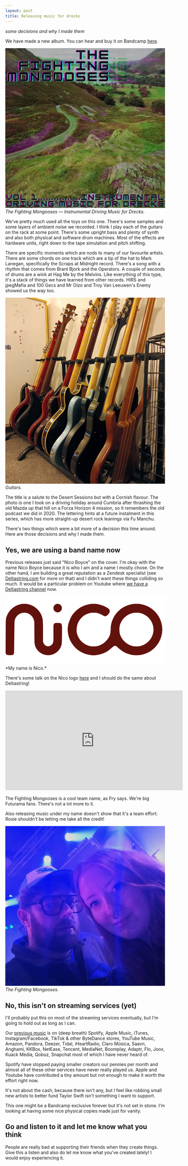 ```yaml
---
layout: post
title: Releasing music for drecks
---
```


*some decisions and why I made them*

We have made a new album. You can hear and buy it on Bandcamp [here](https://fightingmongooses.bandcamp.com/).

![Instrumental Driving Music for Drecks](/public/img/inst.webp)
*The Fighting Mongooses — Instrumental Driving Music for Drecks.*

We've pretty much used all the toys on this one.<!--excerpt-end--> There's some samples and some layers of ambient noise we recorded. I think I play each of the guitars on the rack at some point. There's some upright bass and plenty of synth and also both physical and software drum machines. Most of the effects are hardware units, right down to the tape simulation and pitch shifting.

There are specific moments which are nods to many of our favourite artists. There are some chords on one track which are a tip of the hat to Mark Lanegan, specifically the Scraps at Midnight record. There's a song with a rhythm that comes from Brant Bjork and the Operators. A couple of seconds of drums are a wink at Hag Me by the Melvins. Like everything of this type, it's a stack of things we have learned from other records. HIRS and jpegMafia and 100 Gecs and Mr Oizo and Troy Van Leeuwen's Enemy showed us the way too.

![Guitars.](/public/img/guits.jpeg)
*Guitars.*

The title is a salute to the Desert Sessions but with a Cornish flavour. The photo is one I took on a driving holiday around Cumbria after thrashing the old Mazda up that hill on a Forza Horizon 4 mission, so it remembers the old podcast we did in 2020. The lettering hints at a future instalment in this series, which has more straight-up desert rock leanings via Fu Manchu.

There's two things which were a bit more of a decision this time around. Here are those decisions and why I made them.

## Yes, we are using a band name now

Previous releases just said "Nico Boyce" on the cover. I'm okay with the name Nico Boyce because it is who I am and a name I mostly chose. On the other hand, I am building a great reputation as a Zendesk specialist (see [Deltastring.com](https://deltastring.com) for more on that) and I didn't want these things colliding so much. It would be a particular problem on Youtube where [we have a Deltastring channel](https://www.youtube.com/@deltastringdotcom) now.

<img src="/public/img/nicologo.svg" alt="Nico Beastie Boyce logo." width="600" style="filter: hue-rotate(90deg) brightness(2);"/>
*My name is Nico.*

There's some talk on the Nico logo [here](https://nicoboyce.com/2024/05/25/where-did-the-nico-logo-design-originate/) and I should do the same about Deltastring!

<iframe width="560" height="315" src="https://www.youtube.com/embed/ya4DuoPbVjc?si=8Qr-u-5hUtND54LS" title="YouTube video player" frameborder="0" allow="accelerometer; autoplay; clipboard-write; encrypted-media; gyroscope; picture-in-picture; web-share" referrerpolicy="strict-origin-when-cross-origin" allowfullscreen></iframe>

The Fighting Mongooses is a cool team name, as Fry says. We're big Futurama fans. There's not a lot more to it.

Also releasing music under my name doesn't show that it's a team effort. Rosie shouldn't be letting me take all the credit!

![The Fighting Mongooses.](/public/img/fighting-mongooses.jpeg)
*The Fighting Mongooses.*

## No, this isn't on streaming services (yet)

I'll probably put this on most of the streaming services eventually, but I'm going to hold out as long as I can.

Our [previous music](https://nicoboyce.com/music/) is on (deep breath) Spotify, Apple Music, iTunes, Instagram/Facebook, TikTok & other ByteDance stores, YouTube Music, Amazon, Pandora, Deezer, Tidal, iHeartRadio, Claro Música, Saavn, Anghami, KKBox, NetEase, Tencent, MediaNet, Boomplay, Adaptr, Flo, Joox, Kuack Media, Qobuz, Snapchat most of which I have never heard of.

Spotify have stopped paying smaller creators our pennies per month and almost all of these other services have never really played us. Apple and Youtube have contributed a tiny amount but not enough to make it worth the effort right now.

It's not about the cash, because there isn't any, but I feel like robbing small new artists to better fund Taylor Swift isn't something I want to support.

This one might be a Bandcamp exclusive forever but it's not set in stone. I'm looking at having some nice physical copies made just for vanity.

## Go and listen to it and let me know what you think

People are really bad at supporting their friends when they create things. Give this a listen and also do let me know what you've created lately! I would enjoy experiencing it.